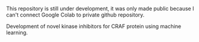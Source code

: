 This repository is still under development, it was only made public because I can't connect Google Colab to private github repository.

Development of novel kinase inhibitors for CRAF protein using machine learning.
